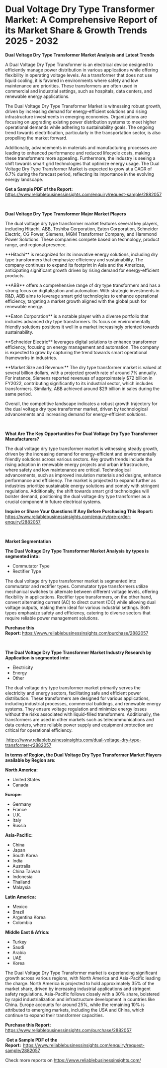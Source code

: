 <p><h1>Dual Voltage Dry Type Transformer Market: A Comprehensive Report of its Market Share & Growth Trends 2025 - 2032</h1></p><p><strong>Dual Voltage Dry Type Transformer Market Analysis and Latest Trends</strong></p>
<p><p>A Dual Voltage Dry Type Transformer is an electrical device designed to efficiently manage power distribution in various applications while offering flexibility in operating voltage levels. As a transformer that does not use liquid cooling, it is favored in environments where safety and low maintenance are priorities. These transformers are often used in commercial and industrial settings, such as hospitals, data centers, and renewable energy applications.</p><p>The Dual Voltage Dry Type Transformer Market is witnessing robust growth, driven by increasing demand for energy-efficient solutions and rising infrastructure investments in emerging economies. Organizations are focusing on upgrading existing power distribution systems to meet higher operational demands while adhering to sustainability goals. The ongoing trend towards electrification, particularly in the transportation sector, is also propelling the market forward.</p><p>Additionally, advancements in materials and manufacturing processes are leading to enhanced performance and reduced lifecycle costs, making these transformers more appealing. Furthermore, the industry is seeing a shift towards smart grid technologies that optimize energy usage. The Dual Voltage Dry Type Transformer Market is expected to grow at a CAGR of 6.7% during the forecast period, reflecting its importance in the evolving energy landscape.</p></p>
<p><strong>Get a Sample PDF of the Report:&nbsp;</strong> <a href="https://www.reliablebusinessinsights.com/enquiry/request-sample/2882057?utm_campaign=2737&utm_medium=2&utm_source=Github&utm_content=ia&utm_term=12032025&utm_id=dual-voltage-dry-type-transformer">https://www.reliablebusinessinsights.com/enquiry/request-sample/2882057</a></p>
<p>&nbsp;</p>
<p><strong>Dual Voltage Dry Type Transformer Major Market Players</strong></p>
<p><p>The dual voltage dry type transformer market features several key players, including Hitachi, ABB, Toshiba Corporation, Eaton Corporation, Schneider Electric, CG Power, Siemens, MGM Transformer Company, and Hammond Power Solutions. These companies compete based on technology, product range, and regional presence.</p><p>**Hitachi** is recognized for its innovative energy solutions, including dry type transformers that emphasize efficiency and sustainability. The company continues to expand its footprint in Asia and the Americas, anticipating significant growth driven by rising demand for energy-efficient products.</p><p>**ABB** offers a comprehensive range of dry type transformers and has a strong focus on digitalization and automation. With strategic investments in R&D, ABB aims to leverage smart grid technologies to enhance operational efficiency, targeting a market growth aligned with the global push for renewable energy.</p><p>**Eaton Corporation** is a notable player with a diverse portfolio that includes advanced dry type transformers. Its focus on environmentally friendly solutions positions it well in a market increasingly oriented towards sustainability.</p><p>**Schneider Electric** leverages digital solutions to enhance transformer efficiency, focusing on energy management and automation. The company is expected to grow by capturing the trend towards smart operational frameworks in industries.</p><p>**Market Size and Revenue:** The dry type transformer market is valued at several billion dollars, with a projected growth rate of around 7% annually. For instance, Siemens reported revenues of approximately $72 billion in FY2022, contributing significantly to its industrial sector, which includes transformers. Similarly, ABB achieved around $29 billion in sales during the same period.</p><p>Overall, the competitive landscape indicates a robust growth trajectory for the dual voltage dry type transformer market, driven by technological advancements and increasing demand for energy-efficient solutions.</p></p>
<p>&nbsp;</p>
<p><strong>What Are The Key Opportunities For Dual Voltage Dry Type Transformer Manufacturers?</strong></p>
<p><p>The dual voltage dry type transformer market is witnessing steady growth, driven by the increasing demand for energy-efficient and environmentally friendly solutions across various sectors. Key growth trends include the rising adoption in renewable energy projects and urban infrastructure, where safety and low maintenance are critical. Technological advancements, such as improved insulation materials and designs, enhance performance and efficiency. The market is projected to expand further as industries prioritize sustainable energy solutions and comply with stringent regulations. Additionally, the shift towards smart grid technologies will bolster demand, positioning the dual voltage dry type transformer as a crucial component in future electrical systems.</p></p>
<p><strong>Inquire or Share Your Questions If Any Before Purchasing This Report:</strong> <a href="https://www.reliablebusinessinsights.com/enquiry/pre-order-enquiry/2882057?utm_campaign=2737&utm_medium=2&utm_source=Github&utm_content=ia&utm_term=12032025&utm_id=dual-voltage-dry-type-transformer">https://www.reliablebusinessinsights.com/enquiry/pre-order-enquiry/2882057</a></p>
<p>&nbsp;</p>
<p><strong>Market Segmentation</strong></p>
<p><strong>The Dual Voltage Dry Type Transformer Market Analysis by types is segmented into:</strong></p>
<p><ul><li>Commutator Type</li><li>Rectifier Type</li></ul></p>
<p><p>The dual voltage dry type transformer market is segmented into commutator and rectifier types. Commutator type transformers utilize mechanical switches to alternate between different voltage levels, offering flexibility in applications. Rectifier type transformers, on the other hand, convert alternating current (AC) to direct current (DC) while allowing dual voltage outputs, making them ideal for various industrial settings. Both types emphasize safety and efficiency, catering to diverse sectors that require reliable power management solutions.</p></p>
<p><strong>Purchase this Report:&nbsp;</strong><a href="https://www.reliablebusinessinsights.com/purchase/2882057?utm_campaign=2737&utm_medium=2&utm_source=Github&utm_content=ia&utm_term=12032025&utm_id=dual-voltage-dry-type-transformer">https://www.reliablebusinessinsights.com/purchase/2882057</a></p>
<p>&nbsp;</p>
<p><strong>The Dual Voltage Dry Type Transformer Market Industry Research by Application is segmented into:</strong></p>
<p><ul><li>Electricity</li><li>Energy</li><li>Other</li></ul></p>
<p><p>The dual voltage dry type transformer market primarily serves the electricity and energy sectors, facilitating safe and efficient power distribution. These transformers are designed for various applications, including industrial processes, commercial buildings, and renewable energy systems. They ensure voltage regulation and minimize energy losses without the risks associated with liquid-filled transformers. Additionally, the transformers are used in other markets such as telecommunications and data centers, where reliable power supply and equipment protection are critical for operational efficiency.</p></p>
<p><a href="https://www.reliablebusinessinsights.com/dual-voltage-dry-type-transformer-r2882057?utm_campaign=2737&utm_medium=2&utm_source=Github&utm_content=ia&utm_term=12032025&utm_id=dual-voltage-dry-type-transformer">&nbsp;https://www.reliablebusinessinsights.com/dual-voltage-dry-type-transformer-r2882057</a></p>
<p><strong>In terms of Region, the Dual Voltage Dry Type Transformer Market Players available by Region are:</strong></p>
<p>
    <p> <strong> North America: </strong>
        <ul>
            <li>United States</li>
            <li>Canada</li>
        </ul>
        </p> 
    <p> <strong> Europe: </strong>
        <ul>
            <li>Germany</li>
            <li>France</li>
            <li>U.K.</li>
            <li>Italy</li>
            <li>Russia</li>
        </ul>
        </p> 
    <p> <strong> Asia-Pacific: </strong>
        <ul>
            <li>China</li>
            <li>Japan</li>
            <li>South Korea</li>
            <li>India</li>
            <li>Australia</li>
            <li>China Taiwan</li>
            <li>Indonesia</li>
            <li>Thailand</li>
            <li>Malaysia</li>
        </ul>
        </p> 
    <p> <strong> Latin America: </strong>
        <ul>
            <li>Mexico</li>
            <li>Brazil</li>
            <li>Argentina Korea</li>
            <li>Colombia</li>
        </ul>
        </p> 
    <p> <strong> Middle East & Africa: </strong>
        <ul>
            <li>Turkey</li>
            <li>Saudi</li>
            <li>Arabia</li>
            <li>UAE</li>
            <li>Korea</li>
        </ul>
    </p>
    </p>
<p><p>The Dual Voltage Dry Type Transformer market is experiencing significant growth across various regions, with North America and Asia-Pacific leading the charge. North America is projected to hold approximately 35% of the market share, driven by increasing industrial applications and stringent safety regulations. Asia-Pacific follows closely with a 30% share, bolstered by rapid industrialization and infrastructure development in countries like China. Europe accounts for around 25%, while the remaining 10% is attributed to emerging markets, including the USA and China, which continue to expand their transformer capacities.</p></p>
<p><strong>Purchase this Report: </strong><a href="https://www.reliablebusinessinsights.com/purchase/2882057?utm_campaign=2737&utm_medium=2&utm_source=Github&utm_content=ia&utm_term=12032025&utm_id=dual-voltage-dry-type-transformer">https://www.reliablebusinessinsights.com/purchase/2882057</a></p>
<p>&nbsp;<strong>Get a Sample PDF of the Report:&nbsp;&nbsp;</strong><a href="https://www.reliablebusinessinsights.com/enquiry/request-sample/2882057?utm_campaign=2737&utm_medium=2&utm_source=Github&utm_content=ia&utm_term=12032025&utm_id=dual-voltage-dry-type-transformer">https://www.reliablebusinessinsights.com/enquiry/request-sample/2882057</a></p>
<p><strong></strong></p>
<p>Check more reports on <a href="https://www.reliablebusinessinsights.com/?utm_campaign=2737&utm_medium=2&utm_source=Github&utm_content=ia&utm_term=12032025&utm_id=dual-voltage-dry-type-transformer">https://www.reliablebusinessinsights.com/</a></p>